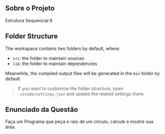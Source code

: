 ## Sobre o Projeto
Estrutura Sequencial 6


## Folder Structure

The workspace contains two folders by default, where:

- `src`: the folder to maintain sources
- `lib`: the folder to maintain dependencies

Meanwhile, the compiled output files will be generated in the `bin` folder by default.

> If you want to customize the folder structure, open `.vscode/settings.json` and update the related settings there.

## Enunciado da Questão
Faça um Programa que peça o raio de um círculo, calcule e mostre sua área.
